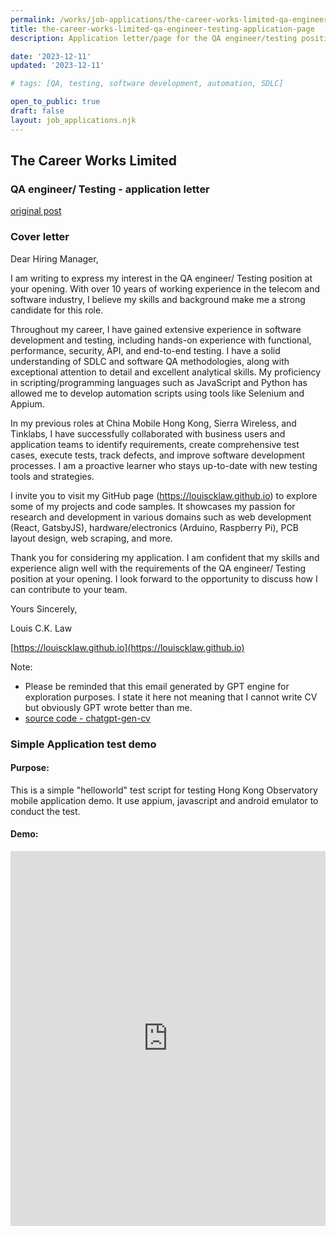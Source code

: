 ```yaml
---
permalink: /works/job-applications/the-career-works-limited-qa-engineer-testing/index.html
title: the-career-works-limited-qa-engineer-testing-application-page
description: Application letter/page for the QA engineer/testing position at The Career Works Limited.

date: '2023-12-11'
updated: '2023-12-11'

# tags: [QA, testing, software development, automation, SDLC]

open_to_public: true
draft: false
layout: job_applications.njk
---
```


<!-- http://localhost:8080/works/job-applications/ignite-recruitment-hong-kong-limited-senior-quality-assurance-engineer/index.html -->

<div class="letter-header">
  <h2>The Career Works Limited</h2>
  <h3>QA engineer/ Testing - application letter</h3>
  <p><a href="./post.png">original post</a></p>
</div>

### Cover letter

<div class="letter-container">
Dear Hiring Manager,

<div class="spacer"></div>

I am writing to express my interest in the QA engineer/ Testing position at your opening. With over 10 years of working experience in the telecom and software industry, I believe my skills and background make me a strong candidate for this role.

Throughout my career, I have gained extensive experience in software development and testing, including hands-on experience with functional, performance, security, API, and end-to-end testing. I have a solid understanding of SDLC and software QA methodologies, along with exceptional attention to detail and excellent analytical skills. My proficiency in scripting/programming languages such as JavaScript and Python has allowed me to develop automation scripts using tools like Selenium and Appium.

In my previous roles at China Mobile Hong Kong, Sierra Wireless, and Tinklabs, I have successfully collaborated with business users and application teams to identify requirements, create comprehensive test cases, execute tests, track defects, and improve software development processes. I am a proactive learner who stays up-to-date with new testing tools and strategies.

I invite you to visit my GitHub page (https://louiscklaw.github.io) to explore some of my projects and code samples. It showcases my passion for research and development in various domains such as web development (React, GatsbyJS), hardware/electronics (Arduino, Raspberry Pi), PCB layout design, web scraping, and more.

Thank you for considering my application. I am confident that my skills and experience align well with the requirements of the QA engineer/ Testing position at your opening. I look forward to the opportunity to discuss how I can contribute to your team.

<div class="spacer"></div>

Yours Sincerely,

Louis C.K. Law

[https://louiscklaw.github.io](https://louiscklaw.github.io)

<div class="spacer"></div>

Note:

- Please be reminded that this email generated by GPT engine for exploration purposes. I state it here not meaning that I cannot write CV but obviously GPT wrote better than me.
- [source code - chatgpt-gen-cv](https://github.com/louiscklaw/ai-playlist/tree/master/teamprompt-tryout/chatgpt-gen-cv)
</div>

### Simple Application test demo

#### Purpose:

This is a simple "helloworld" test script for testing Hong Kong Observatory mobile application demo. It use appium, javascript and android emulator to conduct the test.

#### Demo:

<iframe 
  class="shadow"
  width="100%" 
  height="600px" 
  src="https://www.youtube.com/embed/2fMBSod31ao" 
  title="YouTube video player" 
  frameborder="0" 
  allow="accelerometer; autoplay; clipboard-write; encrypted-media; gyroscope; picture-in-picture; web-share" 
  allowfullscreen>
</iframe>
